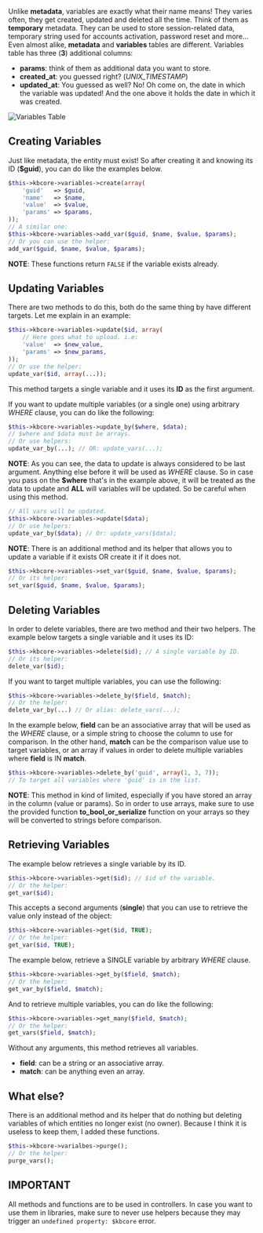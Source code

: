Unlike **metadata**, variables are exactly
 what their name means! They varies often, they get created, updated and deleted all the time. Think of them as **temporary** metadata.
They can be used to store session-related data, temporary string used for accounts activation, password reset and more...
Even almost alike, **metadata** and **variables** tables are different. Variables table has three (**3**) additional columns:
* **params**: think of them as additional data you want to store.
* **created_at**: you guessed right? (*UNIX_TIMESTAMP*)
* **updated_at**: You guessed as well? No! Oh come on, the date in which the variable was updated! And the one above it holds the date in which it was created.

![Variables Table](https://raw.githubusercontent.com/bkader/skeleton/master/docs/table_variables.png)

## Creating Variables
Just like metadata, the entity must exist! So after creating it and knowing its ID (**$guid**), you can do like the examples below.
```php
$this->kbcore->variables->create(array(
	'guid'   => $guid,
	'name'   => $name,
	'value'  => $value,
	'params' => $params,
));
// A similar one:
$this->kbcore->variables->add_var($guid, $name, $value, $params);
// Or you can use the helper:
add_var($guid, $name, $value, $params);
```
**NOTE**: These functions return `FALSE` if the variable exists already.

## Updating Variables
There are two methods to do this, both do the same thing by have different targets. Let me explain in an example:
```php
$this->kbcore->variables->update($id, array(
	// Here goes what to upload. i.e:
	'value'  => $new_value,
	'params' => $new_params,
));
// Or use the helper:
update_var($id, array(...));
```
This method targets a single variable and it uses its **ID** as the first argument.

If you want to update multiple variables (or a single one) using arbitrary *WHERE* clause, you can do like the following:
```php
$this->kbcore->variables->update_by($where, $data);
// $where and $data must be arrays.
// Or use helpers:
update_var_by(...); // OR: update_vars(...);
```
**NOTE**: As you can see, the data to update is always considered to be last argument. Anything else before it will be used as _WHERE_ clause. So in case you pass on the **$where** that's in the example above, it will be treated as the data to update and **ALL** will variables will be updated. So be careful when using this method.
```php
// All vars will be updated.
$this->kbcore->variables->update($data);
// Or use helpers:
update_var_by($data); // Or: update_vars($data);
```
**NOTE**: There is an additional method and its helper that allows you to update a variable if it exists OR create it if it does not.
```php
$this->kbcore->variables->set_var($guid, $name, $value, $params);
// Or its helper:
set_var($guid, $name, $value, $params);
```

## Deleting Variables
In order to delete variables, there are two method and their two helpers.
The example below targets a single variable and it uses its ID:
```php
$this->kbcore->variables->delete($id); // A single variable by ID.
// Or its helper:
delete_var($id);
```
If you want to target multiple variables, you can use the following:
```php
$this->kbcore->variables->delete_by($field, $match);
// Or the helper:
delete_var_by(...) // Or alias: delete_vars(...);
```
In the example below, **field** can be an associative array that will be used as the _WHERE_ clause, or a simple string to choose the column to use for comparison.
In the other hand, **match** can be the comparison value use to target variables, or an array if values in order to delete multiple variables where **field** is IN **match**.
```php
$this->kbcore->variables->delete_by('guid', array(1, 3, 7));
// To target all variables where 'guid' is in the list.
```
**NOTE**: This method in kind of limited, especially if you have stored an array in the column (value or params). So in order to use arrays, make sure to use the provided function **to_bool_or_serialize** function on your arrays so they will be converted to strings before comparison.

## Retrieving Variables
The example below retrieves a single variable by its ID.
```php
$this->kbcore->variables->get($id); // $id of the variable.
// Or the helper:
get_var($id);
```
This accepts a second arguments (**single**) that you can use to retrieve the value only instead of the object:
```php
$this->kbcore->variables->get($id, TRUE);
// Or the helper:
get_var($id, TRUE);
```
The example below, retrieve a SINGLE variable by arbitrary _WHERE_ clause.
```php
$this->kbcore->variables->get_by($field, $match);
// Or the helper:
get_var_by($field, $match);
```
And to retrieve multiple variables, you can do like the following:
```php
$this->kbcore->variables->get_many($field, $match);
// Or the helper:
get_vars($field, $match);
```
Without any arguments, this method retrieves all variables.
* __field__: can be a string or an associative array.
* __match__:  can be anything even an array.

## What else?
There is an additional method and its helper that do nothing but deleting variables of which entities no longer exist (no owner). Because I think it is useless to keep them, I added these functions.
```php
$this->kbcore->varialbes->purge();
// Or the helper:
purge_vars();
```

## IMPORTANT
All methods and functions are to be used in controllers. In case you want to use them in libraries, make sure to never use helpers because they may trigger an `undefined property: $kbcore` error.
